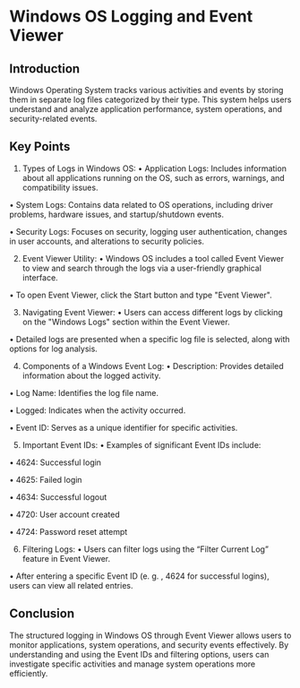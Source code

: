 # Windows OS Logging and Event Viewer 

## Introduction 
Windows Operating System tracks various activities and events by storing them in separate log files categorized by their type. This system helps users understand and analyze application performance, system operations, and security-related events. 

## Key Points 

1. Types of Logs in Windows OS: 
• Application Logs: Includes information about all applications running on the OS, such as errors, warnings, and compatibility issues.

• System Logs: Contains data related to OS operations, including driver problems, hardware issues, and startup/shutdown events.

• Security Logs: Focuses on security, logging user authentication, changes in user accounts, and alterations to security policies. 

2. Event Viewer Utility: 
• Windows OS includes a tool called Event Viewer to view and search through the logs via a user-friendly graphical interface. 

• To open Event Viewer, click the Start button and type "Event Viewer". 

3. Navigating Event Viewer: 
• Users can access different logs by clicking on the "Windows Logs" section within the Event Viewer. 

• Detailed logs are presented when a specific log file is selected, along with options for log analysis. 

4. Components of a Windows Event Log: 
• Description: Provides detailed information about the logged activity. 

• Log Name: Identifies the log file name. 

• Logged: Indicates when the activity occurred. 

• Event ID: Serves as a unique identifier for specific activities. 

5. Important Event IDs: 
• Examples of significant Event IDs include: 

• 4624: Successful login 

• 4625: Failed login 

• 4634: Successful logout 

• 4720: User account created 

• 4724: Password reset attempt 

6. Filtering Logs: 
• Users can filter logs using the “Filter Current Log” feature in Event Viewer.

• After entering a specific Event ID (e. g. , 4624 for successful logins), users can view all related entries. 

## Conclusion 
The structured logging in Windows OS through Event Viewer allows users to monitor applications, system operations, and security events effectively. By understanding and using the Event IDs and filtering options, users can investigate specific activities and manage system operations more efficiently.